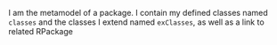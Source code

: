 I am the metamodel of a package. I contain my defined classes named `classes` and the classes I extend named `exClasses`, as well as a link to related RPackage